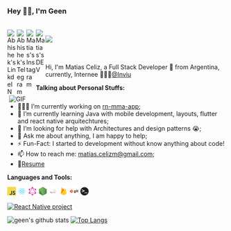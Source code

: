 ### Hey 👋🏽, I'm Geen

<br/>

<a href="https://www.linkedin.com/in/matias-nahuel-celiz-morante-994719149/">
  <img align="left" alt="Abhishek's LinkdeIN" width="22px" src="https://cdn.jsdelivr.net/npm/simple-icons@v3/icons/linkedin.svg" />
</a>
<a href="https://t.me/matiasceliz">
  <img align="left" alt="Abhishek's Telegram" width="22px" src="https://cdn.jsdelivr.net/npm/simple-icons@v3/icons/telegram.svg" />
</a>
<a href="https://www.instagram.com/matiasceliz/">
  <img align="left" alt="Matias's Instagram" width="22px" src="https://cdn.jsdelivr.net/npm/simple-icons@v3/icons/instagram.svg" />
</a>
<a href="https://dev.to/g33n">
  <img align="left" alt="Matias's DEV" width="22px" src="https://d2fltix0v2e0sb.cloudfront.net/dev-badge.svg" />
</a>

![](https://visitor-badge.glitch.me/badge?page_id=g33n.g33n)

<br />

Hi, I'm Matias Celiz, a Full Stack Developer 🚀 from Argentina, currently, Internee 👨🏽‍💼[@Inviu](https://www.inviu.com.ar/)

  <img align="right" alt="GIF" width="500" src="https://media.giphy.com/media/l0HU7hfo5w7WlSHC0/giphy.gif"/>
  
**Talking about Personal Stuffs:**

- 👨🏽‍💻 I’m currently working on [rn-mma-app](https://github.com/G33N/rn-mma-app);
- 🌱 I’m currently learning Java with mobile development, layouts, flutter and react native arquitechtures; 
- 🤔 I’m looking for help with Architectures and design patterns 😭;
- 💬 Ask me about anything, I am happy to help;
- ⚡️ Fun-Fact: I started to development without know anything about code!
- 📫 How to reach me: matias.celizm@gmail.com;
- 📝[Resume](https://drive.google.com/file/d/1jFEL0_KAJEd1mCiR_02SMwbBEuRMqpv7/view)

**Languages and Tools:**  

<code><img height="20" src="https://raw.githubusercontent.com/github/explore/80688e429a7d4ef2fca1e82350fe8e3517d3494d/topics/javascript/javascript.png"></code>
<code><img height="20" src="https://raw.githubusercontent.com/github/explore/80688e429a7d4ef2fca1e82350fe8e3517d3494d/topics/react/react.png"></code>
<code><img height="20" src="https://raw.githubusercontent.com/github/explore/5c058a388828bb5fde0bcafd4bc867b5bb3f26f3/topics/graphql/graphql.png"></code>
<code><img height="20" src="https://raw.githubusercontent.com/github/explore/80688e429a7d4ef2fca1e82350fe8e3517d3494d/topics/nodejs/nodejs.png"></code>
<code><img height="20" src="https://raw.githubusercontent.com/github/explore/80688e429a7d4ef2fca1e82350fe8e3517d3494d/topics/mysql/mysql.png"></code>
<code><img height="20" src="https://raw.githubusercontent.com/github/explore/80688e429a7d4ef2fca1e82350fe8e3517d3494d/topics/firebase/firebase.png"></code>
<code><img height="20" src="https://raw.githubusercontent.com/github/explore/80688e429a7d4ef2fca1e82350fe8e3517d3494d/topics/git/git.png"></code>
<code><img height="20" src="https://raw.githubusercontent.com/github/explore/80688e429a7d4ef2fca1e82350fe8e3517d3494d/topics/terminal/terminal.png"></code>

[![React Native project](https://github-readme-stats.vercel.app/api/pin/?username=G33N&repo=rn-mma-app&theme=cobalt)](https://github.com/G33N/rn-mma-app)

![geen's github stats](https://github-readme-stats.vercel.app/api?username=G33N&show_icons=true&theme=cobalt)
[![Top Langs](https://github-readme-stats.vercel.app/api/top-langs/?username=G33N&layout=compact&theme=cobalt)](https://github.com/G33N/github-readme-stats)

